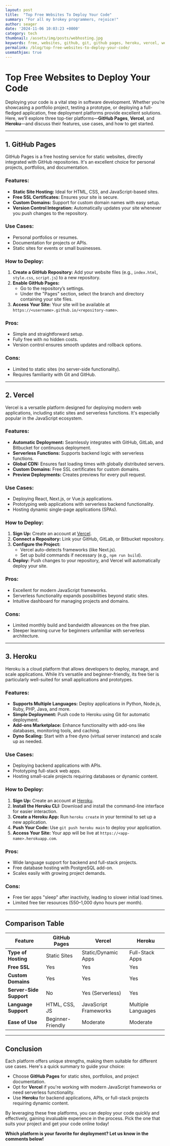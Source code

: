 ```yaml
---
layout: post
title:  "Top Free Websites To Deploy Your Code"
summary: "For all my brokey programmers, rejoice!"
author: seager
date: '2024-11-06 10:03:23 +0000'
category: tech
thumbnail: /assets/img/posts/webhosting.jpg
keywords: free, websites, github, git, github pages, heroku, vercel, web hosting, web, hosting, SSL, domain, site, hosting, repository
permalink: /blog/top-free-websites-to-deploy-your-code/
usemathjax: true
---
```

# Top Free Websites to Deploy Your Code

Deploying your code is a vital step in software development. Whether you’re showcasing a portfolio project, testing a prototype, or deploying a full-fledged application, free deployment platforms provide excellent solutions. Here, we’ll explore three top-tier platforms—**GitHub Pages**, **Vercel**, and **Heroku**—and discuss their features, use cases, and how to get started.

---

## 1. **GitHub Pages**

GitHub Pages is a free hosting service for static websites, directly integrated with GitHub repositories. It's an excellent choice for personal projects, portfolios, and documentation.

### Features:
- **Static Site Hosting:** Ideal for HTML, CSS, and JavaScript-based sites.
- **Free SSL Certificates:** Ensures your site is secure.
- **Custom Domains:** Support for custom domain names with easy setup.
- **Version Control Integration:** Automatically updates your site whenever you push changes to the repository.

### Use Cases:
- Personal portfolios or resumes.
- Documentation for projects or APIs.
- Static sites for events or small businesses.

### How to Deploy:
1. **Create a GitHub Repository:** Add your website files (e.g., `index.html`, `style.css`, `script.js`) to a new repository.
2. **Enable GitHub Pages:**
   - Go to the repository’s settings.
   - Under the "Pages" section, select the branch and directory containing your site files.
3. **Access Your Site:** Your site will be available at `https://<username>.github.io/<repository-name>`.

### Pros:
- Simple and straightforward setup.
- Fully free with no hidden costs.
- Version control ensures smooth updates and rollback options.

### Cons:
- Limited to static sites (no server-side functionality).
- Requires familiarity with Git and GitHub.

---

## 2. **Vercel**

Vercel is a versatile platform designed for deploying modern web applications, including static sites and serverless functions. It's especially popular in the JavaScript ecosystem.

### Features:
- **Automatic Deployment:** Seamlessly integrates with GitHub, GitLab, and Bitbucket for continuous deployment.
- **Serverless Functions:** Supports backend logic with serverless functions.
- **Global CDN:** Ensures fast loading times with globally distributed servers.
- **Custom Domains:** Free SSL certificates for custom domains.
- **Preview Deployments:** Creates previews for every pull request.

### Use Cases:
- Deploying React, Next.js, or Vue.js applications.
- Prototyping web applications with serverless backend functionality.
- Hosting dynamic single-page applications (SPAs).

### How to Deploy:
1. **Sign Up:** Create an account at [Vercel](https://vercel.com).
2. **Connect a Repository:** Link your GitHub, GitLab, or Bitbucket repository.
3. **Configure the Project:**
   - Vercel auto-detects frameworks (like Next.js).
   - Set up build commands if necessary (e.g., `npm run build`).
4. **Deploy:** Push changes to your repository, and Vercel will automatically deploy your site.

### Pros:
- Excellent for modern JavaScript frameworks.
- Serverless functionality expands possibilities beyond static sites.
- Intuitive dashboard for managing projects and domains.

### Cons:
- Limited monthly build and bandwidth allowances on the free plan.
- Steeper learning curve for beginners unfamiliar with serverless architecture.

---

## 3. **Heroku**

Heroku is a cloud platform that allows developers to deploy, manage, and scale applications. While it’s versatile and beginner-friendly, its free tier is particularly well-suited for small applications and prototypes.

### Features:
- **Supports Multiple Languages:** Deploy applications in Python, Node.js, Ruby, PHP, Java, and more.
- **Simple Deployment:** Push code to Heroku using Git for automatic deployment.
- **Add-ons Marketplace:** Enhance functionality with add-ons like databases, monitoring tools, and caching.
- **Dyno Scaling:** Start with a free dyno (virtual server instance) and scale up as needed.

### Use Cases:
- Deploying backend applications with APIs.
- Prototyping full-stack web apps.
- Hosting small-scale projects requiring databases or dynamic content.

### How to Deploy:
1. **Sign Up:** Create an account at [Heroku](https://www.heroku.com).
2. **Install the Heroku CLI:** Download and install the command-line interface for easier interaction.
3. **Create a Heroku App:** Run `heroku create` in your terminal to set up a new application.
4. **Push Your Code:** Use `git push heroku main` to deploy your application.
5. **Access Your Site:** Your app will be live at `https://<app-name>.herokuapp.com`.

### Pros:
- Wide language support for backend and full-stack projects.
- Free database hosting with PostgreSQL add-on.
- Scales easily with growing project demands.

### Cons:
- Free tier apps "sleep" after inactivity, leading to slower initial load times.
- Limited free tier resources (550–1,000 dyno hours per month).

---

## Comparison Table

| Feature               | GitHub Pages          | Vercel              | Heroku             |
|-----------------------|-----------------------|---------------------|--------------------|
| **Type of Hosting**   | Static Sites          | Static/Dynamic Apps | Full-Stack Apps    |
| **Free SSL**          | Yes                  | Yes                 | Yes                |
| **Custom Domains**    | Yes                  | Yes                 | Yes                |
| **Server-Side Support** | No                  | Yes (Serverless)    | Yes                |
| **Language Support**  | HTML, CSS, JS        | JavaScript Frameworks | Multiple Languages |
| **Ease of Use**       | Beginner-Friendly    | Moderate            | Moderate           |

---

## Conclusion

Each platform offers unique strengths, making them suitable for different use cases. Here's a quick summary to guide your choice:
- Choose **GitHub Pages** for static sites, portfolios, and project documentation.
- Opt for **Vercel** if you're working with modern JavaScript frameworks or need serverless functionality.
- Use **Heroku** for backend applications, APIs, or full-stack projects requiring dynamic content.

By leveraging these free platforms, you can deploy your code quickly and effectively, gaining invaluable experience in the process. Pick the one that suits your project and get your code online today!

**Which platform is your favorite for deployment? Let us know in the comments below!**
